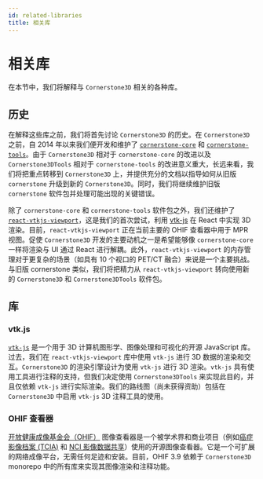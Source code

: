 ```yaml
---
id: related-libraries
title: 相关库
---
```


# 相关库

在本节中，我们将解释与 `Cornerstone3D` 相关的各种库。

## 历史

在解释这些库之前，我们将首先讨论 `Cornerstone3D` 的历史。在 `Cornerstone3D` 之前，自 2014 年以来我们便开发和维护了 [`cornerstone-core`](https://github.com/cornerstonejs/cornerstone) 和 [`cornerstone-tools`](https://github.com/cornerstonejs/cornerstoneTools)。由于 `Cornerstone3D` 相对于 `cornerstone-core` 的改进以及 `Cornerstone3DTools` 相对于 `cornerstone-tools` 的改进意义重大，长远来看，我们将把重点转移到 `Cornerstone3D` 上，并提供充分的文档以指导如何从旧版 `cornerstone` 升级到新的 `Cornerstone3D`。同时，我们将继续维护旧版 `cornerstone` 软件包并处理可能出现的关键错误。

除了 `cornerstone-core` 和 `cornerstone-tools` 软件包之外，我们还维护了 [`react-vtkjs-viewport`](https://github.com/OHIF/react-vtkjs-viewport)，这是我们的首次尝试，利用 [vtk-js](https://github.com/kitware/vtk-js) 在 React 中实现 3D 渲染。目前，`react-vtkjs-viewport` 正在当前主要的 OHIF 查看器中用于 MPR 视图。促使 `Cornerstone3D` 开发的主要动机之一是希望能够像 `cornerstone-core` 一样将渲染与 UI 通过 React 进行解耦。此外，`react-vtkjs-viewport` 的内存管理对于更复杂的场景（如具有 10 个视口的 PET/CT 融合）来说是一个主要挑战。与旧版 cornerstone 类似，我们将把精力从 `react-vtkjs-viewport` 转向使用新的 `Cornerstone3D` 和 `Cornerstone3DTools` 软件包。

## 库

### vtk.js

[`vtk-js`](https://github.com/kitware/vtk-js) 是一个用于 3D 计算机图形学、图像处理和可视化的开源 JavaScript 库。过去，我们在 `react-vtkjs-viewport` 库中使用 `vtk-js` 进行 3D 数据的渲染和交互。`Cornerstone3D` 的渲染引擎设计为使用 `vtk-js` 进行 3D 渲染。`vtk-js` 具有使用工具进行注释的支持，但我们决定使用 `Cornerstone3DTools` 来实现此目的，并且仅依赖 `vtk-js` 进行实际渲染。我们的路线图（尚未获得资助）包括在 `Cornerstone3D` 中启用 `vtk-js` 3D 注释工具的使用。

### OHIF 查看器

[开放健康成像基金会（OHIF）](https://ohif.org/) 图像查看器是一个被学术界和商业项目（例如[癌症影像档案 (TCIA)](https://www.cancerimagingarchive.net/) 和 [NCI 影像数据共享](https://datacommons.cancer.gov/repository/imaging-data-commons)）使用的开源图像查看器。它是一个可扩展的网络成像平台，无需任何足迹和安装。目前，OHIF 3.9 依赖于 `Cornerstone3D` monorepo 中的所有库来实现其图像渲染和注释功能。